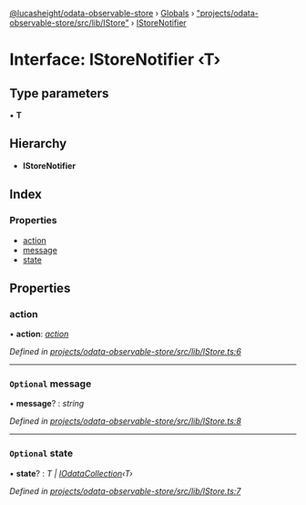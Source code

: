 [@lucasheight/odata-observable-store](../README.md) › [Globals](../globals.md) › ["projects/odata-observable-store/src/lib/IStore"](../modules/_projects_odata_observable_store_src_lib_istore_.md) › [IStoreNotifier](_projects_odata_observable_store_src_lib_istore_.istorenotifier.md)

# Interface: IStoreNotifier ‹**T**›

## Type parameters

▪ **T**

## Hierarchy

* **IStoreNotifier**

## Index

### Properties

* [action](_projects_odata_observable_store_src_lib_istore_.istorenotifier.md#action)
* [message](_projects_odata_observable_store_src_lib_istore_.istorenotifier.md#optional-message)
* [state](_projects_odata_observable_store_src_lib_istore_.istorenotifier.md#optional-state)

## Properties

###  action

• **action**: *[action](_projects_odata_observable_store_src_lib_istore_.istorenotifier.md#action)*

*Defined in [projects/odata-observable-store/src/lib/IStore.ts:6](https://github.com/lucasheight/odata-observable-store/blob/c956e7f8/projects/odata-observable-store/src/lib/IStore.ts#L6)*

___

### `Optional` message

• **message**? : *string*

*Defined in [projects/odata-observable-store/src/lib/IStore.ts:8](https://github.com/lucasheight/odata-observable-store/blob/c956e7f8/projects/odata-observable-store/src/lib/IStore.ts#L8)*

___

### `Optional` state

• **state**? : *T | [IOdataCollection](_projects_odata_observable_store_src_lib_iodatacollection_.iodatacollection.md)‹T›*

*Defined in [projects/odata-observable-store/src/lib/IStore.ts:7](https://github.com/lucasheight/odata-observable-store/blob/c956e7f8/projects/odata-observable-store/src/lib/IStore.ts#L7)*
